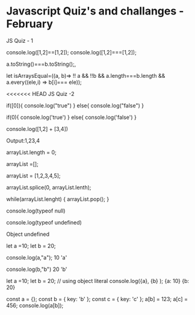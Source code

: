 # Javascript Quiz's and challanges - February

JS Quiz - 1

<!-- we can't compare object like below, we are comparing different memory location insted of element value -->

console.log([1,2]==[1,2]);
console.log([1,2]===[1,2]);

<!-- Ouput : false, false -->
<!-- so if we want to compare two arrays , we can convert in into string -->
a.toString()===b.toString();,
<!-- I used following command to check equality in JS: -->

let isArraysEqual=((a, b)=>
   !! a && !!b && a.length===b.length && a.every((ele,i) =>  b[i]=== ele));

<<<<<<< HEAD
JS Quiz -2

if([0]){
   console.log("true")
  }
  else{
   console.log("false")
  }


  if(0){
   console.log('true')
  }
  else{
   console.log('false')
  }

  <!-- Output:true, false -->

<!-- Since first one is array and 0 is an element in it so it will return true. But for the second one 0 will fall into falsy value so it will return false. -->

<!-- JS Quiz -3 -->
console.log([1,2] + [3,4])

<!-- it will be 1,23,4 due to JavaScript's type conversion since we can't directly add two arrays unless we are referring to its elements. what we are doing is [1,2].toString() + [3,4].toString() it becomes a total string "1,2"+"3,4" = 1,23,4 -->
Output:1,23,4

<!-- How to Empty an array -->

arrayList.length = 0;

arrayList =[];

arrayList = [1,2,3,4,5];

arrayList.splice(0, arrayList.lenth);

while(arrayList.lenght) {
  arrayList.pop();
}

<!-- JS Quiz - 5 -->

console.log(typeof null)

console.log(typeof undefined)

<!-- Output:  -->
Object
undefined

<!-- In JavaScript, While logging multiple variables, keeping track of individual variables can become difficult. Either we have to write them with different console.log() or give them specific strings.

Using object literal comes in handy here -->

let a  =10;
let b = 20;

console.log(a,"a");
10 'a'

console.log(b,"b")
20 'b'

let a =10;
let b = 20;
// using object literal 
console.log({a}, {b} );
{a: 10} {b: 20}


<!-- JS Quiz -6 -->
<!-- Object keys are automatically converted into strings. We are trying to set an ***object as a key*** to object a, with the value of 123.
However, when we stringify an object, it becomes "[object Object]". So what we are saying here, is that a["[object Object]"] = 123. Then, we can try to do the same again. c is another object that we are implicitly stringifying. So then, a["[object Object]"] = 456. Then, we log a[b], which is actually a["[object Object]"]. We just set that to 456, so it returns 456. -->

const a = {};
const b = { key: 'b' };
const c = { key: 'c' };
a[b] = 123;
a[c] = 456;
console.log(a[b]);

<!-- Output: 456 -->








